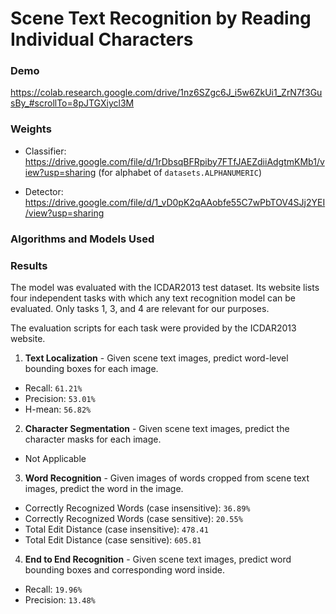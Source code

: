 # Scene Text Recognition by Reading Individual Characters

### Demo

https://colab.research.google.com/drive/1nz6SZgc6J_i5w6ZkUi1_ZrN7f3GusBy_#scrollTo=8pJTGXiycl3M

### Weights

- Classifier: https://drive.google.com/file/d/1rDbsqBFRpiby7FTfJAEZdiiAdgtmKMb1/view?usp=sharing (for alphabet of `datasets.ALPHANUMERIC`)

- Detector: https://drive.google.com/file/d/1_vD0pK2qAAobfe55C7wPbTOV4SJj2YEI/view?usp=sharing

### Algorithms and Models Used

### Results

The model was evaluated with the ICDAR2013 test dataset. Its website lists four
independent tasks with which any text recognition model can be evaluated. Only
tasks 1, 3, and 4 are relevant for our purposes.

The evaluation scripts for each task were provided by the ICDAR2013 website.

1. **Text Localization** - Given scene text images, predict word-level bounding
boxes for each image.
  - Recall: `61.21%`
  - Precision: `53.01%`
  - H-mean: `56.82%`

2. **Character Segmentation** - Given scene text images, predict the character
masks for each image.
  - Not Applicable

3. **Word Recognition** - Given images of words cropped from scene text images,
predict the word in the image.
  - Correctly Recognized Words (case insensitive): `36.89%`
  - Correctly Recognized Words (case sensitive): `20.55%`
  - Total Edit Distance (case insensitive): `478.41`
  - Total Edit Distance (case sensitive): `605.81`

4. **End to End Recognition** - Given scene text images, predict word bounding
boxes and corresponding word inside.
  - Recall: `19.96%`
  - Precision: `13.48%`
